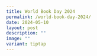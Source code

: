 ```yaml
---
title: World Book Day 2024
permalink: /world-book-day-2024/
date: 2024-05-10
layout: post
description: ""
image: ""
variant: tiptap
---
```

